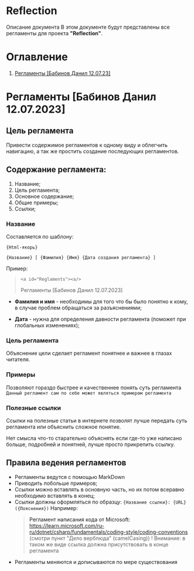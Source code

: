 # Reflection
Описание документа
В этом документе будут представлены все регламенты для проекта **"Reflection"**.

# Оглавление
1. [Регламенты [Бабинов Данил 12.07.23]](#Reglaments)

<a id="Reglaments"><a/>
# Регламенты [Бабинов Данил 12.07.2023] 
## Цель регламента
Привести содержимое регламентов к одному виду и облегчить навигацию, а так же простить создание последующих регламентов.

## Содержание регламента:
1. Название;
2. Цель регламента;
3. Основное содержание;
4. Общие примеры;
5. Ссылки;
### Название
Составляется по шаблону:

``{Html-якорь}``

``{Название} [ {Фамилия} {Имя} {Дата создания регламента} ]``


Пример:
> ``<a id="Reglaments"><a/>``
> 
> Регламенты [Бабинов Данил 12.07.2023]

- **Фамилия и имя** - необходимы для того что бы было понятно к кому, в случае проблем обращаться за разъяснениями;

- **Дата** - нужна для определения давности регламента (поможет при глобальных изменениях);

### Цель регламента
Объяснение цели сделает регламент понятнее и важнее в глазах читателя.

### Примеры
Позволяют гораздо быстрее и качественнее понять суть регламента
`Данный регламент сам по себе может являться примером регламента`

### Полезные ссылки
Ссылки на полезные статьи в интернете позволят лучше передать суть регламента или объяснить сложное понятие.

Нет смысла что-то старательно объяснять если где-то уже написано больше, подробней и понятней, лучше просто прикрепить ссылку.

## Правила ведения регламентов
- Регламенты ведутся с помощью MarkDown
- Приводить побольше примеров;
- Ссылки можно вставлять в основную часть, но их потом всеравно необходимо вставлять в конец;
- Ссылки должны оформляться по образцу:
  ``{Название ссылки}: {URL} ({Пояснения})`` 
  Например:
  > Регламент написания кода от Microsoft: https://learn.microsoft.com/ru-ru/dotnet/csharp/fundamentals/coding-style/coding-conventions (смотри пункт "Дело верблюда" (camelCasing))
  ! Внимание:  в таком же виде ссылка должна присутствовать в конце регламента
- Регламенты меняются и дописываются по мере существования
